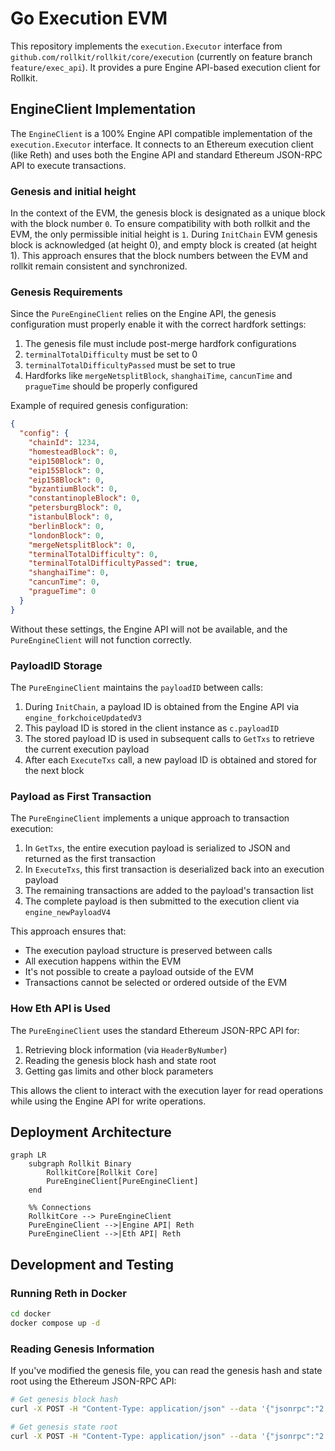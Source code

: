 # Go Execution EVM

This repository implements the `execution.Executor` interface from `github.com/rollkit/rollkit/core/execution` (currently on feature branch `feature/exec_api`). It provides a pure Engine API-based execution client for Rollkit.

## EngineClient Implementation

The `EngineClient` is a 100% Engine API compatible implementation of the `execution.Executor` interface. It connects to an Ethereum execution client (like Reth) and uses both the Engine API and standard Ethereum JSON-RPC API to execute transactions.

### Genesis and initial height

In the context of the EVM, the genesis block is designated as a unique block with the block number `0`.
To ensure compatibility with both rollkit and the EVM, the only permissible initial height is `1`.
During `InitChain` EVM genesis block is acknowledged (at height 0), and empty block is created (at height 1).
This approach ensures that the block numbers between the EVM and rollkit remain consistent and synchronized.

### Genesis Requirements

Since the `PureEngineClient` relies on the Engine API, the genesis configuration must properly enable it with the correct hardfork settings:

1. The genesis file must include post-merge hardfork configurations
2. `terminalTotalDifficulty` must be set to 0
3. `terminalTotalDifficultyPassed` must be set to true
4. Hardforks like `mergeNetsplitBlock`, `shanghaiTime`, `cancunTime` and `pragueTime` should be properly configured

Example of required genesis configuration:

```json
{
  "config": {
    "chainId": 1234,
    "homesteadBlock": 0,
    "eip150Block": 0,
    "eip155Block": 0,
    "eip158Block": 0,
    "byzantiumBlock": 0,
    "constantinopleBlock": 0,
    "petersburgBlock": 0,
    "istanbulBlock": 0,
    "berlinBlock": 0,
    "londonBlock": 0,
    "mergeNetsplitBlock": 0,
    "terminalTotalDifficulty": 0,
    "terminalTotalDifficultyPassed": true,
    "shanghaiTime": 0,
    "cancunTime": 0,
    "pragueTime": 0
  }
}
```

Without these settings, the Engine API will not be available, and the `PureEngineClient` will not function correctly.

### PayloadID Storage

The `PureEngineClient` maintains the `payloadID` between calls:

1. During `InitChain`, a payload ID is obtained from the Engine API via `engine_forkchoiceUpdatedV3`
2. This payload ID is stored in the client instance as `c.payloadID`
3. The stored payload ID is used in subsequent calls to `GetTxs` to retrieve the current execution payload
4. After each `ExecuteTxs` call, a new payload ID is obtained and stored for the next block

### Payload as First Transaction

The `PureEngineClient` implements a unique approach to transaction execution:

1. In `GetTxs`, the entire execution payload is serialized to JSON and returned as the first transaction
2. In `ExecuteTxs`, this first transaction is deserialized back into an execution payload
3. The remaining transactions are added to the payload's transaction list
4. The complete payload is then submitted to the execution client via `engine_newPayloadV4`

This approach ensures that:

- The execution payload structure is preserved between calls
- All execution happens within the EVM
- It's not possible to create a payload outside of the EVM
- Transactions cannot be selected or ordered outside of the EVM

### How Eth API is Used

The `PureEngineClient` uses the standard Ethereum JSON-RPC API for:

1. Retrieving block information (via `HeaderByNumber`)
2. Reading the genesis block hash and state root
3. Getting gas limits and other block parameters

This allows the client to interact with the execution layer for read operations while using the Engine API for write operations.

## Deployment Architecture

```mermaid
graph LR
    subgraph Rollkit Binary
        RollkitCore[Rollkit Core]
        PureEngineClient[PureEngineClient]
    end

    %% Connections
    RollkitCore --> PureEngineClient
    PureEngineClient -->|Engine API| Reth
    PureEngineClient -->|Eth API| Reth

```

## Development and Testing

### Running Reth in Docker

```bash
cd docker
docker compose up -d
```

### Reading Genesis Information

If you've modified the genesis file, you can read the genesis hash and state root using the Ethereum JSON-RPC API:

```bash
# Get genesis block hash
curl -X POST -H "Content-Type: application/json" --data '{"jsonrpc":"2.0","method":"eth_getBlockByNumber","params":["0x0", false],"id":1}' http://localhost:8545 | jq -r '.result.hash'

# Get genesis state root
curl -X POST -H "Content-Type: application/json" --data '{"jsonrpc":"2.0","method":"eth_getBlockByNumber","params":["0x0", false],"id":1}' http://localhost:8545 | jq -r '.result.stateRoot'
```
